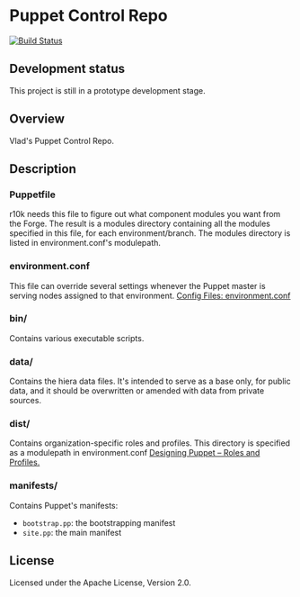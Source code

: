 # Puppet Control Repo
  [![Build Status](https://travis-ci.org/vladgh/puppet.svg?branch=master)](https://travis-ci.org/vladgh/puppet)

## Development status ##
This project is still in a prototype development stage.

## Overview
Vlad's Puppet Control Repo.

## Description
### Puppetfile
r10k needs this file to figure out what component modules you want from the
Forge. The result is a modules directory containing all the modules specified in
this file, for each environment/branch. The modules directory is listed in
environment.conf's modulepath.

### environment.conf
This file can override several settings whenever the Puppet master is serving
nodes assigned to that environment.
[Config Files: environment.conf](https://docs.puppetlabs.com/puppet/latest/reference/config_file_environment.html)

### bin/
Contains various executable scripts.

### data/
Contains the hiera data files. It's intended to serve as a base only, for
public data, and it should be overwritten or amended with data from private
sources.

### dist/
Contains organization-specific roles and profiles.
This directory is specified as a modulepath in environment.conf
[Designing Puppet – Roles and Profiles.](http://www.craigdunn.org/2012/05/239/)

### manifests/
Contains Puppet's manifests:
  - `bootstrap.pp`: the bootstrapping manifest
  - `site.pp`: the main manifest

## License ##
Licensed under the Apache License, Version 2.0.
